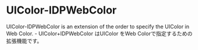 # UIColor-IDPWebColor
UIColor-IDPWebColor is an extension of the order to specify the UIColor in Web Color. - UIColor+IDPWebColor はUIColor をWeb Colorで指定するための拡張機能です。

